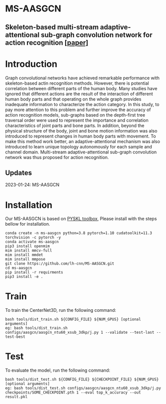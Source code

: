 # MS-AASGCN
## Skeleton-based multi-stream adaptive-attentional sub-graph convolution network for action recognition [\[paper\]]()

# Introduction
Graph convolutional networks have achieved remarkable performance with skeleton-based actin recognition methods. However, there is potential correlation between different parts of the human body. Many studies have ignored that different actions are the result of the interaction of different human body parts and that operating on the whole graph provides inadequate information to characterize the action category. In this study, to pay more attention to this problem and further improve the accuracy of action recognition models, sub-graphs based on the depth-first tree traversal order were used to represent the importance and correlation characteristics of joint parts and bone parts. In addition, beyond the physical structure of the body, joint and bone motion information was also introduced to represent changes in human body parts with movement. To make this method work better, an adaptive-attentional mechanism was also introduced to learn unique topology autonomously for each sample and channel domain. Multi-stream adaptive-attentional sub-graph convolution network was thus proposed for action recognition.

## Updates
2023-01-24: MS-AASGCN

# Installation
Our MS-AASGCN is based on [PYSKL toolbox](https://github.com/kennymckormick/pyskl), Please install with the steps bellow for installation.
```
conda create -n ms-aasgcn python=3.8 pytorch=1.10 cudatoolkit=11.3 torchvision -c pytorch -y
conda activate ms-aasgcn
pip3 install openmim
mim install mmcv-full
mim install mmdet
mim install mmpose
git clone https://github.com/lh-cnn/MS-AASGCN.git
cd ms-aasgcn
pip install -r requirments
pip3 install -e .
```
# Train
To train the CenterNet3D, run the following command:
```
bash tools/dist_train.sh ${CONFIG_FILE} ${NUM_GPUS} [optional arguments]
eg: bash tools/dist_train.sh configs/aasgcn/aasgcn_ntu60_xsub_3dkp/j.py 1 --validate --test-last --test-best
```
# Test
To evaluate the model, run the following command:
```
bash tools/dist_test.sh ${CONFIG_FILE} ${CHECKPOINT_FILE} ${NUM_GPUS} [optional arguments]
eg: bash tools/dist_test.sh configs/aasgcn/aasgcn_ntu60_xsub_3dkp/j.py checkpoints/SOME_CHECKPOINT.pth 1 --eval top_k_accuracy --out result.pkl
```
